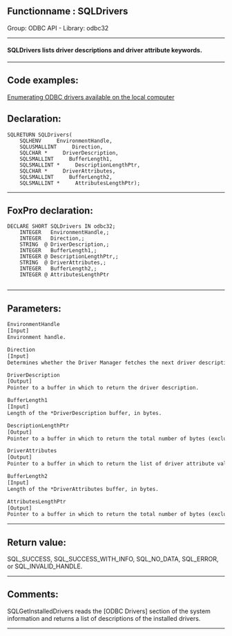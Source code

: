 <link rel="stylesheet" type="text/css" href="../../css/win32api.css">  
<link rel="stylesheet" href="https://cdnjs.cloudflare.com/ajax/libs/font-awesome/4.7.0/css/font-awesome.min.css">

## Functionname : SQLDrivers
Group: ODBC API - Library: odbc32    
***  


#### SQLDrivers lists driver descriptions and driver attribute keywords.
***  


## Code examples:
[Enumerating ODBC drivers available on the local computer](../../samples/sample_285.md)  

## Declaration:
```foxpro  
SQLRETURN SQLDrivers(
	SQLHENV     EnvironmentHandle,
	SQLUSMALLINT     Direction,
	SQLCHAR *     DriverDescription,
	SQLSMALLINT     BufferLength1,
	SQLSMALLINT *     DescriptionLengthPtr,
	SQLCHAR *     DriverAttributes,
	SQLSMALLINT     BufferLength2,
	SQLSMALLINT *     AttributesLengthPtr);  
```  
***  


## FoxPro declaration:
```foxpro  
DECLARE SHORT SQLDrivers IN odbc32;
	INTEGER   EnvironmentHandle,;
	INTEGER   Direction,;
	STRING  @ DriverDescription,;
	INTEGER   BufferLength1,;
	INTEGER @ DescriptionLengthPtr,;
	STRING  @ DriverAttributes,;
	INTEGER   BufferLength2,;
	INTEGER @ AttributesLengthPtr
  
```  
***  


## Parameters:
```txt  
EnvironmentHandle
[Input]
Environment handle.

Direction
[Input]
Determines whether the Driver Manager fetches the next driver description in the list (SQL_FETCH_NEXT) or whether the search starts from the beginning of the list (SQL_FETCH_FIRST).

DriverDescription
[Output]
Pointer to a buffer in which to return the driver description.

BufferLength1
[Input]
Length of the *DriverDescription buffer, in bytes.

DescriptionLengthPtr
[Output]
Pointer to a buffer in which to return the total number of bytes (excluding the null-termination byte) available to return in *DriverDescription.

DriverAttributes
[Output]
Pointer to a buffer in which to return the list of driver attribute value pairs (see "Comments").

BufferLength2
[Input]
Length of the *DriverAttributes buffer, in bytes.

AttributesLengthPtr
[Output]
Pointer to a buffer in which to return the total number of bytes (excluding the null-termination byte) available to return in *DriverAttributes.  
```  
***  


## Return value:
SQL_SUCCESS, SQL_SUCCESS_WITH_INFO, SQL_NO_DATA, SQL_ERROR, or SQL_INVALID_HANDLE.  
***  


## Comments:
SQLGetInstalledDrivers reads the [ODBC Drivers] section of the system information and returns a list of descriptions of the installed drivers.  
  
***  

